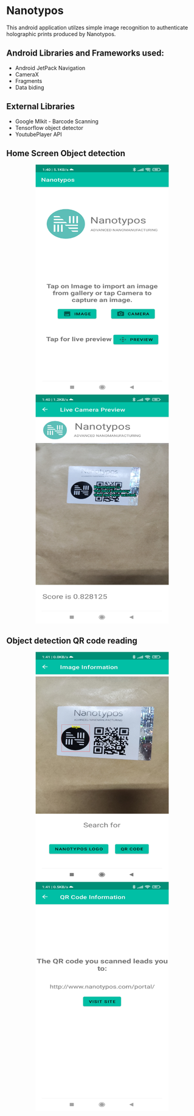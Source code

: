 # Nanotypos
This android application utilzes simple image recognition to authenticate holographic prints produced by Nanotypos.

## Android Libraries and Frameworks used:
* Android JetPack Navigation
* CameraX
* Fragments 
* Data biding
 
## External Libraries
* Google Mlkit - Barcode Scanning
* Tensorflow object detector
* YoutubePlayer API
## Home Screen                            Object detection
<p align="center">
  <img src="https://github.com/Stavrenas/Nanotypos/blob/master/Screenshot_2021-10-08-01-40-29-351_com.example.nanotypos.jpg" width="350" height="600" />
  <img src="https://github.com/Stavrenas/Nanotypos/blob/master/Screenshot_2021-10-08-01-40-43-666_com.example.nanotypos.jpg" width="350" height="600" />
</p>

## Object detection                       QR code reading
<p align="center"> 
  <img src="https://github.com/Stavrenas/Nanotypos/blob/master/Screenshot_2021-10-08-01-41-03-692_com.example.nanotypos.jpg" width="350" height="600" />
  <img src="https://github.com/Stavrenas/Nanotypos/blob/master/Screenshot_2021-10-08-01-41-07-517_com.example.nanotypos.jpg" width="350" height="600" />
</p>
